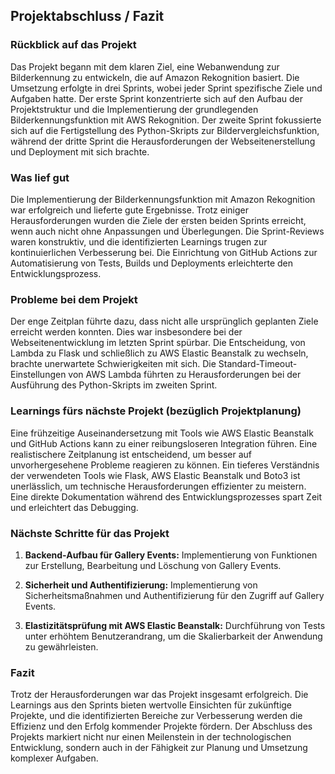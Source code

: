 ## Projektabschluss / Fazit

### Rückblick auf das Projekt

Das Projekt begann mit dem klaren Ziel, eine Webanwendung zur Bilderkennung zu entwickeln, die auf Amazon Rekognition basiert. Die Umsetzung erfolgte in drei Sprints, wobei jeder Sprint spezifische Ziele und Aufgaben hatte. Der erste Sprint konzentrierte sich auf den Aufbau der Projektstruktur und die Implementierung der grundlegenden Bilderkennungsfunktion mit AWS Rekognition. Der zweite Sprint fokussierte sich auf die Fertigstellung des Python-Skripts zur Bildervergleichsfunktion, während der dritte Sprint die Herausforderungen der Webseitenerstellung und Deployment mit sich brachte.

### Was lief gut

Die Implementierung der Bilderkennungsfunktion mit Amazon Rekognition war erfolgreich und lieferte gute Ergebnisse. Trotz einiger Herausforderungen wurden die Ziele der ersten beiden Sprints erreicht, wenn auch nicht ohne Anpassungen und Überlegungen. Die Sprint-Reviews waren konstruktiv, und die identifizierten Learnings trugen zur kontinuierlichen Verbesserung bei. Die Einrichtung von GitHub Actions zur Automatisierung von Tests, Builds und Deployments erleichterte den Entwicklungsprozess.

### Probleme bei dem Projekt

Der enge Zeitplan führte dazu, dass nicht alle ursprünglich geplanten Ziele erreicht werden konnten. Dies war insbesondere bei der Webseitenentwicklung im letzten Sprint spürbar. Die Entscheidung, von Lambda zu Flask und schließlich zu AWS Elastic Beanstalk zu wechseln, brachte unerwartete Schwierigkeiten mit sich. Die Standard-Timeout-Einstellungen von AWS Lambda führten zu Herausforderungen bei der Ausführung des Python-Skripts im zweiten Sprint.

### Learnings fürs nächste Projekt (bezüglich Projektplanung)

Eine frühzeitige Auseinandersetzung mit Tools wie AWS Elastic Beanstalk und GitHub Actions kann zu einer reibungsloseren Integration führen. Eine realistischere Zeitplanung ist entscheidend, um besser auf unvorhergesehene Probleme reagieren zu können. Ein tieferes Verständnis der verwendeten Tools wie Flask, AWS Elastic Beanstalk und Boto3 ist unerlässlich, um technische Herausforderungen effizienter zu meistern. Eine direkte Dokumentation während des Entwicklungsprozesses spart Zeit und erleichtert das Debugging.

### Nächste Schritte für das Projekt

1. **Backend-Aufbau für Gallery Events:** Implementierung von Funktionen zur Erstellung, Bearbeitung und Löschung von Gallery Events.

2. **Sicherheit und Authentifizierung:** Implementierung von Sicherheitsmaßnahmen und Authentifizierung für den Zugriff auf Gallery Events.

3. **Elastizitätsprüfung mit AWS Elastic Beanstalk:** Durchführung von Tests unter erhöhtem Benutzerandrang, um die Skalierbarkeit der Anwendung zu gewährleisten.

### Fazit

Trotz der Herausforderungen war das Projekt insgesamt erfolgreich. Die Learnings aus den Sprints bieten wertvolle Einsichten für zukünftige Projekte, und die identifizierten Bereiche zur Verbesserung werden die Effizienz und den Erfolg kommender Projekte fördern. Der Abschluss des Projekts markiert nicht nur einen Meilenstein in der technologischen Entwicklung, sondern auch in der Fähigkeit zur Planung und Umsetzung komplexer Aufgaben.


